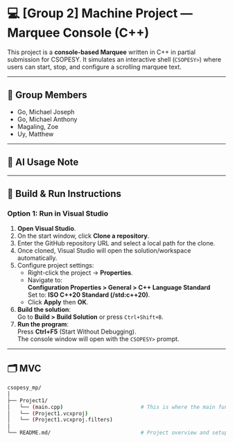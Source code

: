 # 💻 [Group 2] Machine Project — Marquee Console (C++)

This project is a **console-based Marquee** written in C++ in partial submission for CSOPESY.
It simulates an interactive shell (`CSOPESY>`) where users can start, stop, and configure a scrolling marquee text.

---

## 👥 Group Members
- Go, Michael Joseph  
- Go, Michael Anthony  
- Magaling, Zoe  
- Uy, Matthew  

---

## 🤖 AI Usage Note

---
## 📐 Build & Run Instructions
### Option 1: Run in Visual Studio
1. **Open Visual Studio**.
2. On the start window, click **Clone a repository**.
3. Enter the GitHub repository URL and select a local path for the clone.
4. Once cloned, Visual Studio will open the solution/workspace automatically.
5. Configure project settings:
   - Right-click the project → **Properties**.
   - Navigate to:  
     **Configuration Properties > General > C++ Language Standard**  
     Set to: **ISO C++20 Standard (/std:c++20)**.
   - Click **Apply** then **OK**.
6. **Build the solution**:  
   Go to **Build > Build Solution** or press `Ctrl+Shift+B`.
7. **Run the program**:  
   Press **Ctrl+F5** (Start Without Debugging).  
   The console window will open with the `CSOPESY>` prompt.

---
## 🗂️ MVC
```bash
csopesy_mp/
│
├── Project1/
│   └── (main.cpp)                         # This is where the main function is located
│   └── (Project1.vcxproj)
│   └── (Project1.vcxproj.filters)
│ 
└── README.md/                             # Project overview and setup instructions (This file)

